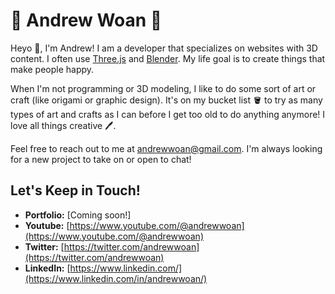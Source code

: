 # 🍚 Andrew Woan 🐼

Heyo 👋, I'm Andrew! I am a developer that specializes on websites with 3D content. I often use [Three.js](https://github.com/threejs) and [Blender](https://www.blender.org/). My life goal is to create things that make people happy.

When I'm not programming or 3D modeling, I like to do some sort of art or craft (like origami or graphic design). It's on my bucket list 🪣 to try as many types of art and crafts as I can before I get too old to do anything anymore! I love all things creative 🖊️.

Feel free to reach out to me at andrewwoan@gmail.com. I'm always looking for a new project to take on or open to chat!

## Let's Keep in Touch!
- **Portfolio:** [Coming soon!]
- **Youtube:** [https://www.youtube.com/@andrewwoan](https://www.youtube.com/@andrewwoan)
- **Twitter:** [https://twitter.com/andrewwoan](https://twitter.com/andrewwoan)
- **LinkedIn:** [https://www.linkedin.com/](https://www.linkedin.com/in/andrewwoan/)
